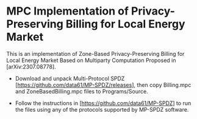 # MPC Implementation of Privacy-Preserving Billing for Local Energy Market 
This is an implementation of Zone-Based Privacy-Preserving Billing for Local Energy Market Based on Multiparty Computation Proposed in [arXiv:2307.08778]. 

+ Download and unpack Multi-Protocol SPDZ [https://github.com/data61/MP-SPDZ/releases], then copy Billing.mpc and ZoneBasedBilling.mpc files to Programs/Source.

+ Follow the instructions in [https://github.com/data61/MP-SPDZ] to run the files using any of the protocols supported by MP-SPDZ software. 
